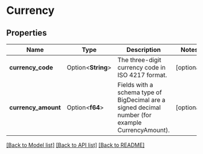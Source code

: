 # Currency

## Properties

Name | Type | Description | Notes
------------ | ------------- | ------------- | -------------
**currency_code** | Option<**String**> | The three-digit currency code in ISO 4217 format. | [optional]
**currency_amount** | Option<**f64**> | Fields with a schema type of BigDecimal are a signed decimal number (for example CurrencyAmount). | [optional]

[[Back to Model list]](../README.md#documentation-for-models) [[Back to API list]](../README.md#documentation-for-api-endpoints) [[Back to README]](../README.md)



